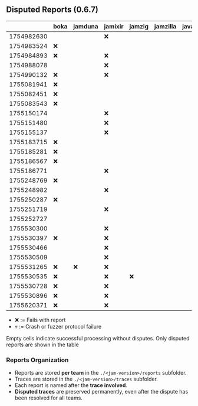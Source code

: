 ## Disputed Reports (0.6.7)

|            | boka | jamduna | jamixir | jamzig | jamzilla | javajam | spacejam | vinwolf |
|------------|------|---------|---------|--------|----------|---------|----------|---------|
| 1754982630 |      |         |   ❌    |        |          |         |          |         |
| 1754983524 |  ❌  |         |         |        |          |         |          |         |
| 1754984893 |  ❌  |         |   ❌    |        |          |         |          |         |
| 1754988078 |      |         |   ❌    |        |          |         |          |         |
| 1754990132 |  ❌  |         |   ❌    |        |          |         |          |         |
| 1755081941 |  ❌  |         |         |        |          |         |          |         |
| 1755082451 |  ❌  |         |         |        |          |         |          |         |
| 1755083543 |  ❌  |         |         |        |          |         |          |         |
| 1755150174 |      |         |   ❌    |        |          |         |          |         |
| 1755151480 |      |         |   ❌    |        |          |         |          |         |
| 1755155137 |      |         |   ❌    |        |          |         |          |         |
| 1755183715 |  ❌  |         |         |        |          |         |          |         |
| 1755185281 |  ❌  |         |         |        |          |         |          |         |
| 1755186567 |  ❌  |         |         |        |          |         |          |         |
| 1755186771 |      |         |   ❌    |        |          |         |          |         |
| 1755248769 |  ❌  |         |         |        |          |         |          |         |
| 1755248982 |      |         |   ❌    |        |          |         |          |         |
| 1755250287 |  ❌  |         |         |        |          |         |          |         |
| 1755251719 |      |         |   ❌    |        |          |         |          |         |
| 1755252727 |      |         |         |        |          |         |          |         |
| 1755530300 |      |         |   ❌    |        |          |         |   ❌     |         |
| 1755530397 |  ❌  |         |   ❌    |        |          |         |          |         |
| 1755530466 |      |         |   ❌    |        |          |         |          |         |
| 1755530509 |      |         |   ❌    |        |          |         |          |         |
| 1755531265 |  ❌  |   ❌    |   ❌    |        |          |         |          |         |
| 1755530535 |  ❌  |         |   ❌    |   ❌   |          |         |   ❌     |         |
| 1755530728 |  ❌  |         |   ❌    |        |          |         |          |         |
| 1755530896 |  ❌  |         |   ❌    |        |          |         |          |         |
| 1755620371 |  ❌  |         |   ❌    |        |          |         |          |         |

* ❌ := Fails with report
* 💀 := Crash or fuzzer protocol failure

Empty cells indicate successful processing without disputes.
Only disputed reports are shown in the table

### Reports Organization

- Reports are stored **per team** in the `./<jam-version>/reports` subfolder.  
- Traces are stored in the `./<jam-version>/traces` subfolder.  
- Each report is named after the **trace involved**.
- **Disputed traces** are preserved permanently, even after the dispute has been resolved for all teams.  
